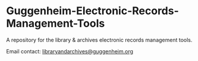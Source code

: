 Guggenheim-Electronic-Records-Management-Tools
==============================================

A repository for the library &amp; archives electronic records management tools.

Email contact: libraryandarchives@guggenheim.org


